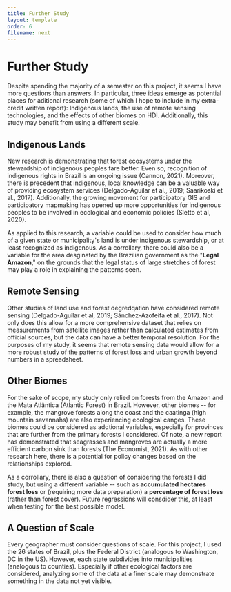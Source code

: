 ```yaml
---
title: Further Study
layout: template
order: 6
filename: next
---
```


# Further Study

Despite spending the majority of a semester on this project, it seems I have more questions than answers. In particular, three ideas emerge as potential places for aditional research (some of which I hope to include in my extra-credit written report): Indigenous lands, the use of remote sensing technologies, and the effects of other biomes on HDI. Additionally, this study may benefit from using a different scale.

## Indigenous Lands

New research is demonstrating that forest ecosystems under the stewardship of indigenous peoples fare better. Even so, recognition of indigenous rights in Brazil is an ongoing issue (Cannon, 2021). Moreover, there is precedent that indigenous, local knowledge can be a valuable way of providing ecosystem services (Delgado-Aguilar et al., 2019; Saarikoski et al., 2017). Additionally, the growing movement for participatory GIS and participatory mapmaking has opened up more opportunities for indigenous peoples to be involved in ecological and economic policies (Sletto et al, 2020).

As applied to this research, a variable could be used to consider how much of a given state or municipality's land is under indigenous stewardship, or at least recognized as indigenous. As a corrollary, there could also be a variable for the area desginated by the Brazilian government as the "**Legal Amazon**," on the grounds that the legal status of large stretches of forest may play a role in explaining the patterns seen.

## Remote Sensing

Other studies of land use and forest degredqation have considered remote sensing (Delgado-Aguilar et al, 2019; Sánchez-Azofeifa et al., 2017). Not only does this allow for a more comprehensive dataset that relies on measurements from satellite images rather than calculated estimates from official sources, but the data can have a better temporal resolution. For the purposes of my study, it seems that remote sensing data would allow for a more robust study of the patterns of forest loss and urban growth beyond numbers in a spreadsheet.

## Other Biomes

For the sake of scope, my study only relied on forests from the Amazon and the Mata Atlântica (Atlantic Forest) in Brazil. However, other biomes -- for example, the mangrove forests along the coast and the caatinga (high mountain savannahs) are also experiencing ecological canges. These biomes could be considered as addtional variables, especially for provinces that are further from the primary forests I considered. Of note, a new report has demonstrated that seagrasses and mangroves are actually a more efficient carbon sink than forests (The Economist, 2021). As with other research here, there is a potential for policy changes based on the relationships explored.

As a corrollary, there is also a question of considering the forests I did study, but using a different variable -- such as **accumulated hectares forest loss** or (requiring more data preparation) a **percentage of forest loss** (rather than forest cover). Future regressions will consdider this, at least when testing for the best possible model.

## A Question of Scale

Every geographer must consider questions of scale. For this project, I used the 26 states of Brazil, plus the Federal District (analogous to Washington, DC in the US). However, each state subdivides into municipalities (analogous to counties). Especially if other ecological factors are considered, analyzing some of the data at a finer scale may demonstrate something in the data not yet visible.
